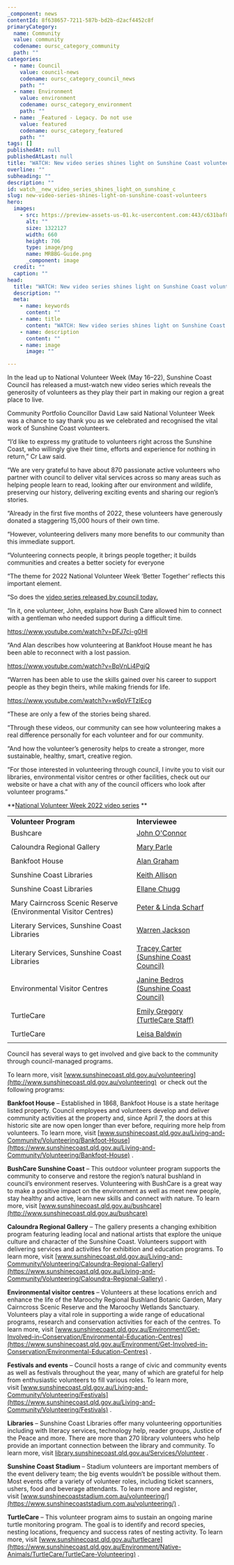```yaml
---
_component: news
contentId: 8f638657-7211-587b-bd2b-d2acf4452c8f
primaryCategory:
  name: Community
  value: community
  codename: oursc_category_community
  path: ""
categories:
  - name: Council
    value: council-news
    codename: oursc_category_council_news
    path: ""
  - name: Environment
    value: environment
    codename: oursc_category_environment
    path: ""
  - name: _Featured - Legacy. Do not use
    value: featured
    codename: oursc_category_featured
    path: ""
tags: []
publishedAt: null
publishedAtLast: null
title: "WATCH: New video series shines light on Sunshine Coast volunteers"
overline: ""
subheading: ""
description: ""
id: watch__new_video_series_shines_light_on_sunshine_c
slug: new-video-series-shines-light-on-sunshine-coast-volunteers
hero:
  images:
    - src: https://preview-assets-us-01.kc-usercontent.com:443/c631baf8-1b46-001f-580c-d0001b68b4a8/49075422-f06e-414d-b0e1-c805d395b992/MRBBG-Guide.png
      alt: ""
      size: 1322127
      width: 660
      height: 706
      type: image/png
      name: MRBBG-Guide.png
      _component: image
  credit: ""
  caption: ""
head:
  title: "WATCH: New video series shines light on Sunshine Coast volunteers"
  description: ""
  meta:
    - name: keywords
      content: ""
    - name: title
      content: "WATCH: New video series shines light on Sunshine Coast volunteers"
    - name: description
      content: ""
    - name: image
      image: ""

---
```

In the lead up to National Volunteer Week (May 16–22), Sunshine Coast Council has released a must-watch new video series which reveals the generosity of volunteers as they play their part in making our region a great place to live.

Community Portfolio Councillor David Law said National Volunteer Week was a chance to say thank you as we celebrated and recognised the vital work of Sunshine Coast volunteers.

“I’d like to express my gratitude to volunteers right across the Sunshine Coast, who willingly give their time, efforts and experience for nothing in return,” Cr Law said.

“We are very grateful to have about 870 passionate active volunteers who partner with council to deliver vital services across so many areas such as helping people learn to read, looking after our environment and wildlife, preserving our history, delivering exciting events and sharing our region’s stories.

“Already in the first five months of 2022, these volunteers have generously donated a staggering 15,000 hours of their own time.

“However, volunteering delivers many more benefits to our community than this immediate support.

“Volunteering connects people, it brings people together; it builds communities and creates a better society for everyone

“The theme for 2022 National Volunteer Week ‘Better Together’ reflects this important element.

“So does the [video series released by council today.](https://www.youtube.com/playlist?list=PLN6q_1UaRZU6PiPjg1OqXwaixLxnNCkXD)


“In it, one volunteer, John, explains how Bush Care allowed him to connect with a gentleman who needed support during a difficult time. 

<https://www.youtube.com/watch?v=DFJ7ci-g0HI>


“And Alan describes how volunteering at Bankfoot House meant he has been able to reconnect with a lost passion.

<https://www.youtube.com/watch?v=BpVnLi4PgjQ>


“Warren has been able to use the skills gained over his career to support people as they begin theirs, while making friends for life.

<https://www.youtube.com/watch?v=w6pVFTzIEcg>


“These are only a few of the stories being shared.

“Through these videos, our community can see how volunteering makes a real difference personally for each volunteer and for our community.

“And how the volunteer’s generosity helps to create a stronger, more sustainable, healthy, smart, creative region.

“For those interested in volunteering through council, I invite you to visit our libraries, environmental visitor centres or other facilities, check out our website or have a chat with any of the council officers who look after volunteer programs.”

**[National Volunteer Week 2022 video series](https://www.youtube.com/playlist?list=PLN6q_1UaRZU6PiPjg1OqXwaixLxnNCkXD)
**

|                                                                |                                                                         |   |
| -------------------------------------------------------------- | ----------------------------------------------------------------------- | - |
| **Volunteer Program**                                          | **Interviewee**                                                         |   |
| Bushcare                                                       | [John O'Connor](https://youtu.be/DFJ7ci-g0HI)
                          |   |
| Caloundra Regional Gallery                                     | [Mary Parle](https://youtu.be/uUesBw4FqOQ)
                             |   |
| Bankfoot House                                                 | [Alan Graham](https://youtu.be/BpVnLi4PgjQ)
                            |   |
| Sunshine Coast Libraries                                       | [Keith Allison](https://youtu.be/f0A4I1_gd-4)
                          |   |
| Sunshine Coast Libraries                                       | [Ellane Chugg](https://youtu.be/18PtlKlar2Q)
                           |   |
| Mary Cairncross Scenic Reserve (Environmental Visitor Centres) | [Peter & Linda Scharf](https://youtu.be/IoMKYlfhvHc)
                   |   |
| Literary Services, Sunshine Coast Libraries                    | [Warren Jackson](https://youtu.be/w6pVFTzIEcg)
                         |   |
| Literary Services, Sunshine Coast Libraries                    | [Tracey Carter (Sunshine Coast Council)](https://youtu.be/UG4CZbMDksI)
 |   |
| Environmental Visitor Centres                                  | [Janine Bedros (Sunshine Coast Council)](https://youtu.be/ZSINSAPJl88)
 |   |
| TurtleCare                                                     | [Emily Gregory (TurtleCare Staff)](https://youtu.be/0pqhBHaLq3k)
       |   |
| TurtleCare                                                     | [Leisa Baldwin](https://youtu.be/JXPRTyQ0Reo)
                          |   |

Council has several ways to get involved and give back to the community through council-managed programs.

To learn more, visit [www.sunshinecoast.qld.gov.au/volunteering](http://www.sunshinecoast.qld.gov.au/volunteering)
 or check out the following programs:

**Bankfoot House** – Established in 1868, Bankfoot House is a state heritage listed property. Council employees and volunteers develop and deliver community activities at the property and, since April 7, the doors at this historic site are now open longer than ever before, requiring more help from volunteers. To learn more, visit [www.sunshinecoast.qld.gov.au/Living-and-Community/Volunteering/Bankfoot-House](https://www.sunshinecoast.qld.gov.au/Living-and-Community/Volunteering/Bankfoot-House)
.

**BushCare Sunshine Coast** – This outdoor volunteer program supports the community to conserve and restore the region’s natural bushland in council’s environment reserves. Volunteering with BushCare is a great way to make a positive impact on the environment as well as meet new people, stay healthy and active, learn new skills and connect with nature. To learn more, visit [www.sunshinecoast.qld.gov.au/bushcare](http://www.sunshinecoast.qld.gov.au/bushcare)


**Caloundra Regional Gallery** – The gallery presents a changing exhibition program featuring leading local and national artists that explore the unique culture and character of the Sunshine Coast. Volunteers support with delivering services and activities for exhibition and education programs. To learn more, visit [www.sunshinecoast.qld.gov.au/Living-and-Community/Volunteering/Caloundra-Regional-Gallery](https://www.sunshinecoast.qld.gov.au/Living-and-Community/Volunteering/Caloundra-Regional-Gallery)
.

**Environmental visitor centres** – Volunteers at these locations enrich and enhance the life of the Maroochy Regional Bushland Botanic Garden, Mary Cairncross Scenic Reserve and the Maroochy Wetlands Sanctuary. Volunteers play a vital role in supporting a wide range of educational programs, research and conservation activities for each of the centres. To learn more, visit [www.sunshinecoast.qld.gov.au/Environment/Get-Involved-in-Conservation/Environmental-Education-Centres](https://www.sunshinecoast.qld.gov.au/Environment/Get-Involved-in-Conservation/Environmental-Education-Centres)
.

**Festivals and events** – Council hosts a range of civic and community events as well as festivals throughout the year, many of which are grateful for help from enthusiastic volunteers to fill various roles. To learn more, visit [www.sunshinecoast.qld.gov.au/Living-and-Community/Volunteering/Festivals](https://www.sunshinecoast.qld.gov.au/Living-and-Community/Volunteering/Festivals)
.

**Libraries** – Sunshine Coast Libraries offer many volunteering opportunities including with literacy services, technology help, reader groups, Justice of the Peace and more. There are more than 270 library volunteers who help provide an important connection between the library and community. To learn more, visit [library.sunshinecoast.qld.gov.au/Services/Volunteer](https://library.sunshinecoast.qld.gov.au/Services/Volunteer)
.

**Sunshine Coast Stadium** – Stadium volunteers are important members of the event delivery team; the big events wouldn’t be possible without them. Most events offer a variety of volunteer roles, including ticket scanners, ushers, food and beverage attendants. To learn more and register, visit [www.sunshinecoaststadium.com.au/volunteering/](https://www.sunshinecoaststadium.com.au/volunteering/)
.

**TurtleCare** – This volunteer program aims to sustain an ongoing marine turtle monitoring program. The goal is to identify and record species, nesting locations, frequency and success rates of nesting activity. To learn more, visit [www.sunshinecoast.qld.gov.au/turtlecare](https://www.sunshinecoast.qld.gov.au/Environment/Native-Animals/TurtleCare/TurtleCare-Volunteering)
.

